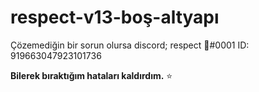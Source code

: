 # respect-v13-boş-altyapı

Çözemediğin bir sorun olursa discord; respect 🎄#0001 ID: 919663047923101736

**Bilerek bıraktığım hataları kaldırdım.** ⭐

